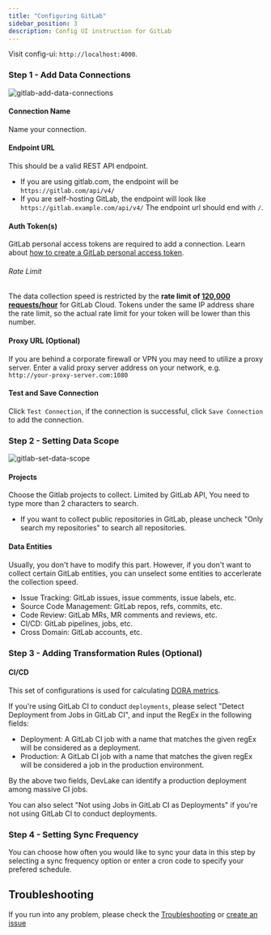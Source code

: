 ```yaml
---
title: "Configuring GitLab"
sidebar_position: 3
description: Config UI instruction for GitLab
---
```


Visit config-ui: `http://localhost:4000`.

### Step 1 - Add Data Connections

![gitlab-add-data-connections](/img/ConfigUI/gitlab-add-data-connections.png)

#### Connection Name

Name your connection.

#### Endpoint URL

This should be a valid REST API endpoint.

- If you are using gitlab.com, the endpoint will be `https://gitlab.com/api/v4/`
- If you are self-hosting GitLab, the endpoint will look like `https://gitlab.example.com/api/v4/`
  The endpoint url should end with `/`.

#### Auth Token(s)

GitLab personal access tokens are required to add a connection. Learn about [how to create a GitLab personal access token](https://docs.gitlab.com/ee/user/profile/personal_access_tokens.html).

###### Rate Limit
The data collection speed is restricted by the **rate limit of [120,000 requests/hour](https://docs.gitlab.com/ee/user/gitlab_com/index.html#gitlabcom-specific-rate-limits)** for GitLab Cloud. Tokens under the same IP address share the rate limit, so the actual rate limit for your token will be lower than this number.


#### Proxy URL (Optional)

If you are behind a corporate firewall or VPN you may need to utilize a proxy server. Enter a valid proxy server address on your network, e.g. `http://your-proxy-server.com:1080`

#### Test and Save Connection

Click `Test Connection`, if the connection is successful, click `Save Connection` to add the connection.

### Step 2 - Setting Data Scope

![gitlab-set-data-scope](/img/ConfigUI/gitlab-set-data-scope.png)

#### Projects

Choose the Gitlab projects to collect. Limited by GitLab API, You need to type more than 2 characters to search.

- If you want to collect public repositories in GitLab, please uncheck "Only search my repositories" to search all repositories.

#### Data Entities

Usually, you don't have to modify this part. However, if you don't want to collect certain GitLab entities, you can unselect some entities to accerlerate the collection speed.

- Issue Tracking: GitLab issues, issue comments, issue labels, etc.
- Source Code Management: GitLab repos, refs, commits, etc.
- Code Review: GitLab MRs, MR comments and reviews, etc.
- CI/CD: GitLab pipelines, jobs, etc.
- Cross Domain: GitLab accounts, etc.

### Step 3 - Adding Transformation Rules (Optional)

#### CI/CD

This set of configurations is used for calculating [DORA metrics](../DORA.md).

If you're using GitLab CI to conduct `deployments`, please select "Detect Deployment from Jobs in GitLab CI", and input the RegEx in the following fields:

- Deployment: A GitLab CI job with a name that matches the given regEx will be considered as a deployment.
- Production: A GitLab CI job with a name that matches the given regEx will be considered a job in the production environment.

By the above two fields, DevLake can identify a production deployment among massive CI jobs.

You can also select "Not using Jobs in GitLab CI as Deployments" if you're not using GitLab CI to conduct deployments.

### Step 4 - Setting Sync Frequency

You can choose how often you would like to sync your data in this step by selecting a sync frequency option or enter a cron code to specify your prefered schedule.

## Troubleshooting

If you run into any problem, please check the [Troubleshooting](/Troubleshooting/Configuration.md) or [create an issue](https://github.com/apache/incubator-devlake/issues)

